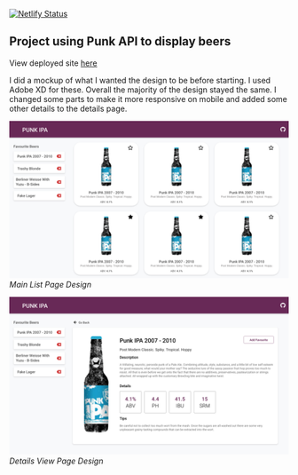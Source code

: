 [![Netlify Status](https://api.netlify.com/api/v1/badges/e0f303d9-6544-4816-a06d-f9dd814f4eed/deploy-status)](https://app.netlify.com/sites/affectionate-pike-516583/deploys)
## Project using Punk API to display beers

View deployed site [here](https://overstock-punk.netlify.app)


I did a mockup of what I wanted the design to be before starting. I used Adobe XD for these. Overall the majority of the design stayed the same. I changed some parts to make it more responsive on mobile and added some other details to the details page.

![Main List Page Design](./MainList.png)
*Main List Page Design*

![Details View Page Design](./DetailView.png)
*Details View Page Design*